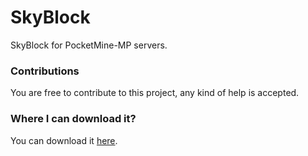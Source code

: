 # SkyBlock
SkyBlock for PocketMine-MP servers.
### Contributions
You are free to contribute to this project, any kind of help is accepted.
### Where I can download it?
You can download it [here](https://github.com/GiantQuartz/SkyBlock/releases).